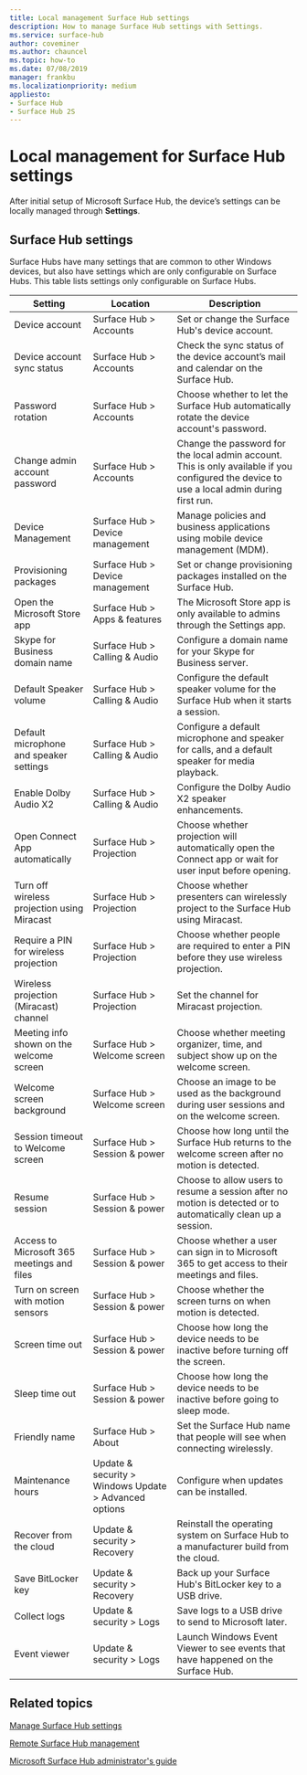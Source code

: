 ```yaml
---
title: Local management Surface Hub settings
description: How to manage Surface Hub settings with Settings.
ms.service: surface-hub
author: coveminer
ms.author: chauncel
ms.topic: how-to
ms.date: 07/08/2019
manager: frankbu
ms.localizationpriority: medium
appliesto:
- Surface Hub
- Surface Hub 2S
---
```


# Local management for Surface Hub settings

After initial setup of Microsoft Surface Hub, the device’s settings can be locally managed through **Settings**.

## Surface Hub settings

Surface Hubs have many settings that are common to other Windows devices, but also have settings which are only configurable on Surface Hubs. This table lists settings only configurable on Surface Hubs. 

| Setting | Location | Description |
| ------- | -------- | ----------- |
| Device account | Surface Hub > Accounts | Set or change the Surface Hub's device account. |
| Device account sync status | Surface Hub > Accounts | Check the sync status of the device account’s mail and calendar on the Surface Hub. |
| Password rotation | Surface Hub > Accounts | Choose whether to let the Surface Hub automatically rotate the device account's password.|
| Change admin account password  | Surface Hub > Accounts | Change the password for the local admin account. This is only available if you configured the device to use a local admin during first run. |
| Device Management | Surface Hub > Device management | Manage policies and business applications using mobile device management (MDM). |
| Provisioning packages | Surface Hub > Device management | Set or change provisioning packages installed on the Surface Hub. |
| Open the Microsoft Store app | Surface Hub > Apps & features | The Microsoft Store app is only available to admins through the Settings app. |
| Skype for Business domain name | Surface Hub > Calling & Audio | Configure a domain name for your Skype for Business server. |
| Default Speaker volume | Surface Hub > Calling & Audio | Configure the default speaker volume for the Surface Hub when it starts a session. |
| Default microphone and speaker settings | Surface Hub > Calling & Audio | Configure a default microphone and speaker for calls, and a default speaker for media playback. |
| Enable Dolby Audio X2 | Surface Hub > Calling & Audio | Configure the Dolby Audio X2 speaker enhancements. |
| Open Connect App automatically | Surface Hub > Projection | Choose whether projection will automatically open the Connect app or wait for user input before opening. |
| Turn off wireless projection using Miracast | Surface Hub > Projection | Choose whether presenters can wirelessly project to the Surface Hub using Miracast. |
| Require a PIN for wireless projection | Surface Hub > Projection | Choose whether people are required to enter a PIN before they use wireless projection. |
| Wireless projection (Miracast) channel | Surface Hub > Projection | Set the channel for Miracast projection. |
| Meeting info shown on the welcome screen | Surface Hub > Welcome screen | Choose whether meeting organizer, time, and subject show up on the welcome screen. |
| Welcome screen background |  Surface Hub > Welcome screen | Choose an image to be used as the background during user sessions and on the welcome screen. |
| Session timeout to Welcome screen | Surface Hub > Session & power | Choose how long until the Surface Hub returns to the welcome screen after no motion is detected. |
| Resume session | Surface Hub > Session & power | Choose to allow users to resume a session after no motion is detected or to automatically clean up a session. |
| Access to Microsoft 365 meetings and files | Surface Hub > Session & power | Choose whether a user can sign in to Microsoft 365 to get access to their meetings and files. |
| Turn on screen with motion sensors | Surface Hub > Session & power | Choose whether the screen turns on when motion is detected. |
| Screen time out | Surface Hub > Session & power | Choose how long the device needs to be inactive before turning off the screen. |
| Sleep time out | Surface Hub > Session & power | Choose how long the device needs to be inactive before going to sleep mode. |
| Friendly name | Surface Hub > About | Set the Surface Hub name that people will see when connecting wirelessly. |
| Maintenance hours | Update & security > Windows Update > Advanced options | Configure when updates can be installed. |
| Recover from the cloud | Update & security > Recovery | Reinstall the operating system on Surface Hub to a manufacturer build from the cloud. |
| Save BitLocker key | Update & security > Recovery | Back up your Surface Hub's BitLocker key to a USB drive. |
| Collect logs | Update & security > Logs | Save logs to a USB drive to send to Microsoft later. | 
| Event viewer | Update & security > Logs | Launch Windows Event Viewer to see events that have happened on the Surface Hub. | 

## Related topics

[Manage Surface Hub settings](manage-surface-hub-settings.md)

[Remote Surface Hub management](remote-surface-hub-management.md)

[Microsoft Surface Hub administrator's guide](surface-hub-administrators-guide.md)
